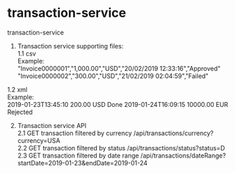 # transaction-service
transaction-service

1. Transaction service supporting files:  
  1.1 csv  
    Example:  
            "Invoice0000001","1,000.00","USD","20/02/2019 12:33:16","Approved"  
            "Invoice0000002","300.00","USD","21/02/2019 02:04:59","Failed"  
       
  1.2 xml  
    Example:  
                    <Transactions>
                    <Transaction id="Inv00001">
                    <TransactionDate>2019-01-23T13:45:10</TransactionDate>
                    <PaymentDetails>
                    <Amount>200.00</Amount>
                    <CurrencyCode>USD</CurrencyCode>
                    </PaymentDetails>
                    <Status>Done</Status>
                    </Transaction>
                    <Transaction id="Inv00002">
                    <TransactionDate>2019-01-24T16:09:15</TransactionDate>
                    <PaymentDetails>
                    <Amount>10000.00</Amount>
                    <CurrencyCode>EUR</CurrencyCode>
                    </PaymentDetails>
                    <Status>Rejected</Status>
                    </Transaction>
                    </Transactions>
               
2. Transaction service API  
  2.1 GET transaction filtered by currency       /api/transactions/currency?currency=USA  
  2.2 GET transaction filtered by status         /api/transactions/status?status=D  
  2.3 GET transaction filtered by date range     /api/transactions/dateRange?startDate=2019-01-23&endDate=2019-01-24  
